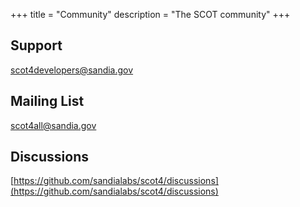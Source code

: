 +++
title = "Community"
description = "The SCOT community"
+++

## Support

[scot4developers@sandia.gov](mailto:scot4developers@sandia.gov)

## Mailing List

[scot4all@sandia.gov](mailto:scot4all@sandia.gov)

## Discussions

[https://github.com/sandialabs/scot4/discussions](https://github.com/sandialabs/scot4/discussions)
